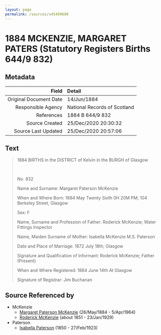 ```yaml
---
layout: page
permalink: /sources/s45499690
---
```


# 1884 MCKENZIE, MARGARET PATERS (Statutory Registers Births 644/9 832)

## Metadata

Field | Detail
---:|:---
Original Document Date | 14/Jun/1884
Responsible Agency | National Records of Scotland
References | 1884 B 644/9 832
Source Created | 25/Dec/2020 20:30:32
Source Last Updated | 25/Dec/2020 20:57:06

## Text

> 1884 BIRTHS in the DISTRICT of Kelvin in the BURGH of Glasgow
>
> <br/>
>
> No. 832
>
> Name and Surname: Margaret Paterson McKenzie
>
> When and Where Born: 1884 May Twenty Sixth 0H 20M PM; 104 Berkeley Street, Glasgow
>
> Sex: F
>
> Name, Surname and Profession of Father: Roderick McKenzie; Water Fittings Inspector
>
> Name, Maiden Surname of Mother: Isabella McKenzie M.S. Paterson
>
> Date and Place of Marriage: 1872 July 18th; Glasgow
>
> Signature and Qualification of Informant: Roderick McKenzie; Father (Present)
>
> When and Where Registered: 1884 June 14th At Glasgow
>
> Signature of Registrar: Jim Buchanan
>

## Source Referenced by

* McKenzie
  * [Margaret Paterson McKenzie](../people/@88610293@-margaret-paterson-mckenzie-b1884-5-26-d1964-4-5.md) (26/May/1884 - 5/Apr/1964)
  * [Roderick McKenzie](../people/@76793596@-roderick-mckenzie-b1851-d1929-1-23.md) (about 1851 - 23/Jan/1929)
* Paterson
  * [Isabella Paterson](../people/@24882788@-isabella-paterson-b1850-d1923-2-27.md) (1850 - 27/Feb/1923)
